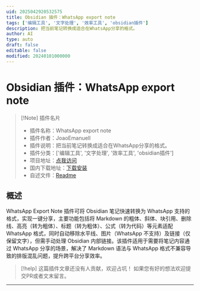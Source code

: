 ```yaml
---
uid: 2025042920532575
title: Obsidian 插件：WhatsApp export note
tags: ['编辑工具', '文字处理', '效率工具', 'obsidian插件']
description: 把当前笔记转换成适合在WhatsApp分享的格式。
author: AI
type: auto
draft: false
editable: false
modified: 20240101000000
---
```


# Obsidian 插件：WhatsApp export note

> [!Note] 插件名片
> - 插件名称：WhatsApp export note
> - 插件作者：JoaoEmanuell
> - 插件说明：把当前笔记转换成适合在WhatsApp分享的格式。
> - 插件分类：['编辑工具', '文字处理', '效率工具', 'obsidian插件']
> - 项目地址：[点我访问](https://github.com/JoaoEmanuell/obsidian-whatsapp-export-note)
> - 国内下载地址：[下载安装](https://pkmer.cn/products/plugin/pluginMarket/?whatsapp-export-note)
> - 自述文件：[Readme](https://ghproxy.net/https://raw.githubusercontent.com/JoaoEmanuell/obsidian-whatsapp-export-note/master/README.md)



## 概述

WhatsApp Export Note 插件可将 Obsidian 笔记快速转换为 WhatsApp 支持的格式，实现一键分享，主要功能包括将 Markdown 的粗体、斜体、块引用、删除线、高亮（转为粗体）、标题（转为粗体）、公式（转为代码）等元素适配 WhatsApp 格式，同时自动移除水平线、图片（WhatsApp 不支持）及链接（仅保留文字），但需手动处理 Obsidian 内部链接。该插件适用于需要将笔记内容通过 WhatsApp 分享的场景，解决了 Markdown 语法与 WhatsApp 格式不兼容导致的排版混乱问题，提升跨平台分享效率。


> [!help] 
> 这篇插件文章还没有人贡献，欢迎占坑！
> 如果您有好的想法欢迎提交PR或者文末留言。
> 

---



